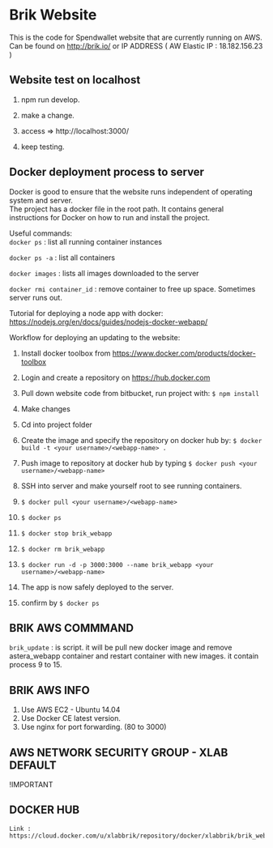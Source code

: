 # Brik Website  

This is the code for Spendwallet website that are currently running on AWS. Can be found on http://brik.io/ or IP ADDRESS ( AW Elastic IP : 18.182.156.23 ) 

## Website test on localhost

1. npm run develop.

2. make a change.

3. access => http://localhost:3000/

4. keep testing.

## Docker deployment process to server  

Docker is good to ensure that the website runs independent of operating system and server.  
The project has a docker file in the root path. It contains general instructions for Docker on how to run and install the project.  

Useful commands:  
`docker ps`		     : list all running container instances  

`docker ps -a`		     : list all containers  

`docker images`              : lists all images downloaded to the server  

`docker rmi container_id`    : remove container to free up space. Sometimes server runs out.  


Tutorial for deploying a node app with docker:  
https://nodejs.org/en/docs/guides/nodejs-docker-webapp/  

Workflow for deploying an updating to the website:  

1. Install docker toolbox from https://www.docker.com/products/docker-toolbox  

2. Login and create a repository on https://hub.docker.com  

3. Pull down website code from bitbucket, run project with: `$ npm install`  

4. Make changes  

5. Cd into project folder 

6. Create the image and specify the repository on docker hub by: `$ docker build -t <your username>/<webapp-name> .`  

7. Push image to repository at docker hub by typing `$ docker push <your username>/<webapp-name>`  

8. SSH into server and make yourself root to see running containers.  

9. `$ docker pull <your username>/<webapp-name>`  

10. `$ docker ps`  

11. `$ docker stop brik_webapp`  

12. `$ docker rm brik_webapp`  

13. `$ docker run -d -p 3000:3000 --name brik_webapp <your username>/<webapp-name>`  

14. The app is now safely deployed to the server.  

15. confirm by `$ docker ps`

## BRIK AWS COMMMAND

`brik_update`		     : is script. it will be pull new docker image and remove astera_webapp container and restart container with new images. it contain process 9 to 15.

## BRIK AWS INFO

1. Use AWS EC2 - Ubuntu 14.04
2. Use Docker CE latest version.
3. Use nginx for port forwarding. (80 to 3000)

## AWS NETWORK SECURITY GROUP - XLAB DEFAULT

!IMPORTANT

## DOCKER HUB

    Link : https://cloud.docker.com/u/xlabbrik/repository/docker/xlabbrik/brik_webapp